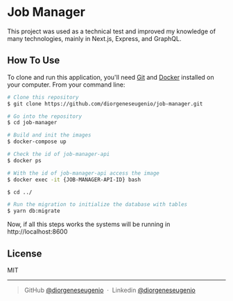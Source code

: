 # Job Manager

This project was used as a technical test and improved my knowledge of many technologies, mainly in Next.js, Express, and GraphQL.

## How To Use

To clone and run this application, you'll need [Git](https://git-scm.com) and [Docker](https://www.docker.com/) installed on your computer. From your command line:

```bash
# Clone this repository
$ git clone https://github.com/diorgeneseugenio/job-manager.git

# Go into the repository
$ cd job-manager

# Build and init the images
$ docker-compose up

# Check the id of job-manager-api
$ docker ps

# With the id of job-manager-api access the image
$ docker exec -it {JOB-MANAGER-API-ID} bash

$ cd ../

# Run the migration to initialize the database with tables
$ yarn db:migrate
```

Now, if all this steps works the systems will be running in http://localhost:8600

## License

MIT

---

> GitHub [@diorgeneseugenio](https://github.com/diorgeneseugenio) &nbsp;&middot;&nbsp;
> Linkedin [@diorgeneseugenio](https://www.linkedin.com/in/diorgeneseugenio/)
